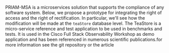PRIAM-MSA is a microservices solution that supports the compliance of any software system. 
Below, we propose a prototype for integrating the right of access and the right of rectification. In particular, we'll see how the modification will be made at the `teaStore` database level. 
The TeaStore is a micro-service reference and test application to be used in benchmarks and tests. It is used in the Cisco Full Stack Observability Workshop as demo application and has been
referenced in numerous scientific publications.for more information see the git repository or the article 
